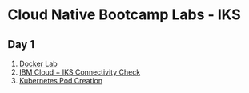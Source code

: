 # Cloud Native Bootcamp Labs - IKS

## Day 1

1. [Docker Lab](./lab-01-docker.md)
1. [IBM Cloud + IKS Connectivity Check](./lab-02-connectivity.md)
1. [Kubernetes Pod Creation](./lab-03-kube-pod.md)
